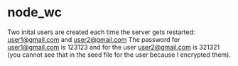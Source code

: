 # node_wc

Two inital users are created each time the server gets restarted: user1@gmail.com and user2@gmail.com
The password for user1@gmail.com is 123123 and for the user user2@gmail.com is 321321 (you cannot see that in the seed file for the user because I encrypted them).
